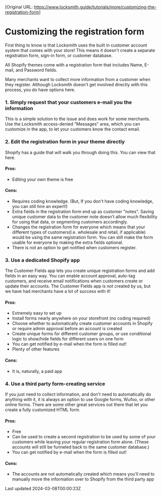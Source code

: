 [Original URL: https://www.locksmith.guide/tutorials/more/customizing-the-registration-form]

# Customizing the registration form

First thing to know is that Locksmith uses the built in customer account system that comes with your store! This means it doesn't create a separate registration form, sign-in form, or customer database.

All Shopify themes come with a registration form that includes Name, E-mail, and Password fields.

Many merchants want to collect more information from a customer when they register. Although Locksmith doesn't get involved directly with this process, you do have options here.

### 1. Simply request that your customers e-mail you the information

This is a simple solution to the issue and does work for some merchants. Use the Locksmith access-denied "Messages" area, which you can customize in the app, to let your customers know the contact email.

### 2. Edit the registration form in your theme directly

Shopify has a guide that will walk you through doing this. You can view that here.

#### Pros:

- Editing your own theme is free

#### Cons:

- Requires coding knowledge. (But, If you don't have coding knowledge, you can still hire an expert!)
- Extra fields in the registration form end up as customer "notes". Saving unique customer data to the customer note doesn’t allow much flexibility for using that data, or segmenting customers accordingly.
- Changes the registration form for everyone which means that your different types of customers(I.e. wholesale and retail, if applicable) would be using the same registration form. You can still make the form usable for everyone by making the extra fields optional.
- There is not an option to get notified when customers register.

### 3. Use a dedicated Shopify app

The Customer Fields app lets you create unique registration forms and add fields in an easy way. You can enable account approval, auto-tag customers, and receive email notifications when customers create or update their accounts. The Customer Fields app is not created by us, but we have had merchants have a lot of success with it!

#### Pros:

- Extremely easy to set up
- Install forms nearly anywhere on your storefront (no coding required)
- Choose whether to automatically create customer accounts in Shopify or require admin approval before an account is created
- Create unique forms for different customer groups, or use conditional logic to show/hide fields for different users on one form
- You can get notified by e-mail when the form is filled out!
- Plenty of other features

#### Cons:

- It is, naturally, a paid app

### 4. Use a third party form-creating service

If you just need to collect information, and don't need to automatically do anything with it, it is always an option to use Google forms, Wufoo, or other online forms. There are some other great services out there that let you create a fully customized HTML form.

#### Pros:

- Free
- Can be used to create a second registration to be used by some of your customers while leaving your regular registration form alone. (These accounts will still be funneled back to the same customer database.)
- You can get notified by e-mail when the form is filled out!

#### Cons:

- The accounts are not automatically created which means you'll need to manually move the information over to Shopify from the third party app

Last updated 2024-03-08T00:00:23Z